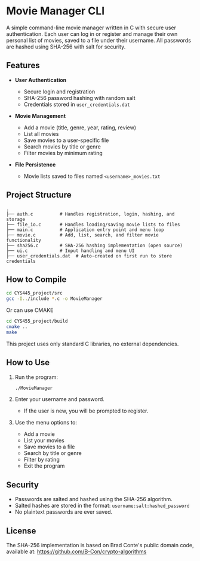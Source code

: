 
# Movie Manager CLI

A simple command-line movie manager written in C with secure user authentication. Each user can log in or register and manage their own personal list of movies, saved to a file under their username. All passwords are hashed using SHA-256 with salt for security.

## Features

- **User Authentication**
  - Secure login and registration
  - SHA-256 password hashing with random salt
  - Credentials stored in `user_credentials.dat`

- **Movie Management**
  - Add a movie (title, genre, year, rating, review)
  - List all movies
  - Save movies to a user-specific file
  - Search movies by title or genre
  - Filter movies by minimum rating

- **File Persistence**
  - Movie lists saved to files named `<username>_movies.txt`

## Project Structure

```
.
├── auth.c          # Handles registration, login, hashing, and storage
├── file_io.c       # Handles loading/saving movie lists to files
├── main.c          # Application entry point and menu loop
├── movie.c         # Add, list, search, and filter movie functionality
├── sha256.c        # SHA-256 hashing implementation (open source)
├── ui.c            # Input handling and menu UI
├── user_credentials.dat  # Auto-created on first run to store credentials
```

## How to Compile

```bash
cd CYS445_project/src
gcc -I../include *.c -o MovieManager
```

Or can use CMAKE
```bash
cd CYS455_project/build
cmake ..
make
```

This project uses only standard C libraries, no external dependencies.

## How to Use

1. Run the program:
   ```bash
   ./MovieManager
   ```

2. Enter your username and password.
   - If the user is new, you will be prompted to register.

3. Use the menu options to:
   - Add a movie
   - List your movies
   - Save movies to a file
   - Search by title or genre
   - Filter by rating
   - Exit the program

## Security

- Passwords are salted and hashed using the SHA-256 algorithm.
- Salted hashes are stored in the format: `username:salt:hashed_password`
- No plaintext passwords are ever saved.

## License

The SHA-256 implementation is based on Brad Conte's public domain code, available at: https://github.com/B-Con/crypto-algorithms
